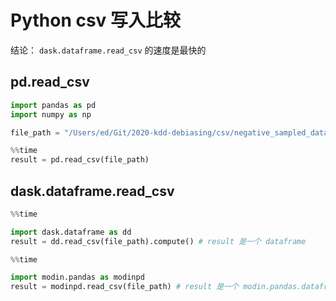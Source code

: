 # Python csv 写入比较

结论： `dask.dataframe.read_csv` 的速度是最快的

## pd.read_csv

```python
import pandas as pd
import numpy as np

file_path = "/Users/ed/Git/2020-kdd-debiasing/csv/negative_sampled_data.csv"
```

```python
%%time
result = pd.read_csv(file_path)
```

## dask.dataframe.read_csv

```python
%%time

import dask.dataframe as dd
result = dd.read_csv(file_path).compute() # result 是一个 dataframe
```

```python
%%time

import modin.pandas as modinpd
result = modinpd.read_csv(file_path) # result 是一个 modin.pandas.dataframe.DataFrame 不是 pandas 中的 dataframe
```

```python

```
